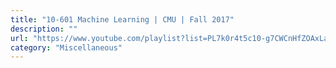```yaml
---
title: "10-601 Machine Learning | CMU | Fall 2017"
description: ""
url: "https://www.youtube.com/playlist?list=PL7k0r4t5c10-g7CWCnHfZOAxLaiNinChk"
category: "Miscellaneous"
---
```

